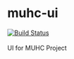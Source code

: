 # muhc-ui
[![Build Status](https://travis-ci.com/MUHC-DP-Project/muhc-ui.svg?branch=main)](https://travis-ci.com/MUHC-DP-Project/muhc-ui)
<br></br>UI for MUHC Project
